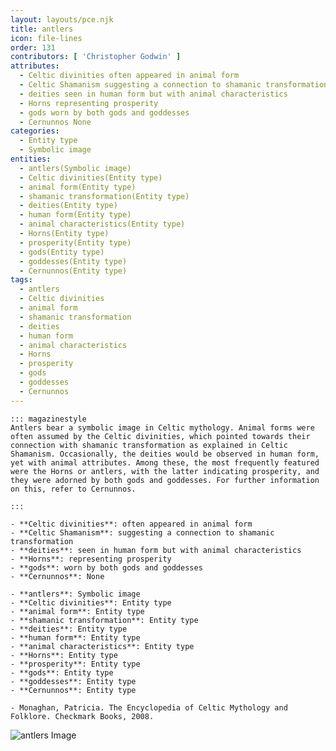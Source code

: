 ```yaml
---
layout: layouts/pce.njk
title: antlers
icon: file-lines
order: 131
contributors: [ 'Christopher Godwin' ]
attributes:
  - Celtic divinities often appeared in animal form
  - Celtic Shamanism suggesting a connection to shamanic transformation
  - deities seen in human form but with animal characteristics
  - Horns representing prosperity
  - gods worn by both gods and goddesses
  - Cernunnos None
categories:
  - Entity type
  - Symbolic image
entities:
  - antlers(Symbolic image)
  - Celtic divinities(Entity type)
  - animal form(Entity type)
  - shamanic transformation(Entity type)
  - deities(Entity type)
  - human form(Entity type)
  - animal characteristics(Entity type)
  - Horns(Entity type)
  - prosperity(Entity type)
  - gods(Entity type)
  - goddesses(Entity type)
  - Cernunnos(Entity type)
tags:
  - antlers
  - Celtic divinities
  - animal form
  - shamanic transformation
  - deities
  - human form
  - animal characteristics
  - Horns
  - prosperity
  - gods
  - goddesses
  - Cernunnos
---
```

``` tab [group1:Info]
::: magazinestyle
Antlers bear a symbolic image in Celtic mythology. Animal forms were often assumed by the Celtic divinities, which pointed towards their connection with shamanic transformation as explained in Celtic Shamanism. Occasionally, the deities would be observed in human form, yet with animal attributes. Among these, the most frequently featured were the Horns or antlers, with the latter indicating prosperity, and they were adorned by both gods and goddesses. For further information on this, refer to Cernunnos.

:::
```
``` tab [group1:Attributes]
- **Celtic divinities**: often appeared in animal form
- **Celtic Shamanism**: suggesting a connection to shamanic transformation
- **deities**: seen in human form but with animal characteristics
- **Horns**: representing prosperity
- **gods**: worn by both gods and goddesses
- **Cernunnos**: None
```
``` tab [group1:Entities]
- **antlers**: Symbolic image
- **Celtic divinities**: Entity type
- **animal form**: Entity type
- **shamanic transformation**: Entity type
- **deities**: Entity type
- **human form**: Entity type
- **animal characteristics**: Entity type
- **Horns**: Entity type
- **prosperity**: Entity type
- **gods**: Entity type
- **goddesses**: Entity type
- **Cernunnos**: Entity type
```
``` tab [group1:Sources]
- Monaghan, Patricia. The Encyclopedia of Celtic Mythology and Folklore. Checkmark Books, 2008.
```
![antlers Image](https://upload.wikimedia.org/wikipedia/commons/thumb/5/50/Red_deer_stag_2009_denmark.jpg/1200px-Red_deer_stag_2009_denmark.jpg)
